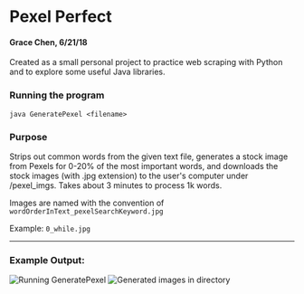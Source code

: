 # Pexel Perfect
#### Grace Chen, 6/21/18

Created as a small personal project to practice web scraping with Python and to explore some useful Java libraries.

### Running the program
`java GeneratePexel <filename>`

### Purpose 
Strips out common words from the given text file, generates a stock image from Pexels for 0-20% of the most important words, and downloads the stock images (with .jpg extension) to the user's computer under /pexel_imgs. Takes about 3 minutes to process 1k words.

Images are named with the convention of
`wordOrderInText_pexelSearchKeyword.jpg`

Example: `0_while.jpg`

---

### Example Output:
![Running GeneratePexel](https://imgur.com/jft1ZMQ.jpg "Completed output")
![Generated images in directory](https://imgur.com/w4ZQguw.jpg "Generated Pexel images")
